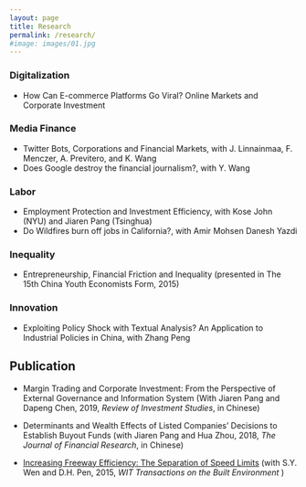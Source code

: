 ```yaml
---
layout: page
title: Research
permalink: /research/
#image: images/01.jpg
---
```






### Digitalization
* How Can E-commerce Platforms Go Viral? Online Markets and Corporate Investment

### Media Finance
* Twitter Bots, Corporations and Financial Markets, with J. Linnainmaa, F. Menczer, A. Previtero, and K. Wang
* Does Google destroy the financial journalism?, with Y. Wang

### Labor
* Employment Protection and Investment Efficiency, with Kose John (NYU) and Jiaren Pang (Tsinghua)
* Do Wildfires burn off jobs in California?, with Amir Mohsen Danesh Yazdi

### Inequality
* Entrepreneurship, Financial Friction and Inequality (presented in The 15th China Youth Economists Form, 2015)

### Innovation
* Exploiting Policy Shock with Textual Analysis? An Application to Industrial Policies in China, with Zhang Peng

## Publication

* Margin Trading and Corporate Investment: From the Perspective of External Governance and Information System (With Jiaren Pang and Dapeng Chen, 2019, <i>Review of Investment Studies</i>, in Chinese)

* Determinants and Wealth Effects of Listed Companies’ Decisions to Establish Buyout Funds (with Jiaren Pang and Hua Zhou, 2018, <i>The Journal of Financial Research</i>, in Chinese)

* [Increasing Freeway Efficiency: The Separation of Speed Limits][wen:2015freeway] (with S.Y. Wen and D.H. Pen, 2015, <i> WIT Transactions on the Built Environment </i>)


[wen:2015freeway]:https://trid.trb.org/view/1360279
